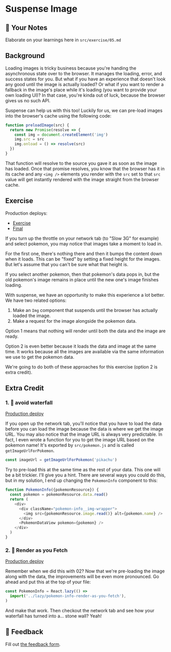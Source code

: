 # Suspense Image

## 📝 Your Notes

Elaborate on your learnings here in `src/exercise/05.md`

## Background

Loading images is tricky business because you're handing the asynchronous state
over to the browser. It manages the loading, error, and success states for you.
But what if you have an experience that doesn't look any good until the image is
actually loaded? Or what if you want to render a fallback in the image's place
while it's loading (you want to provide your own loading UI)? In that case,
you're kinda out of luck, because the browser gives us no such API.

Suspense can help us with this too! Luckily for us, we can pre-load images into
the browser's cache using the following code:

```javascript
function preloadImage(src) {
  return new Promise(resolve => {
    const img = document.createElement('img')
    img.src = src
    img.onload = () => resolve(src)
  })
}
```

That function will resolve to the source you gave it as soon as the image has
loaded. Once that promise resolves, you know that the browser has it in its
cache and any `<img />` elements you render with the `src` set to that `src`
value will get instantly rendered with the image straight from the browser
cache.

## Exercise

Production deploys:

- [Exercise](https://react-suspense.netlify.app/isolated/exercise/05.js)
- [Final](https://react-suspense.netlify.app/isolated/final/05.js)

If you turn up the throttle on your network tab (to "Slow 3G" for example) and
select pokemon, you may notice that images take a moment to load in.

For the first one, there's nothing there and then it bumps the content down when
it loads. This can be "fixed" by setting a fixed height for the images. But
let's assume that you can't be sure what that height is.

If you select another pokemon, then that pokemon's data pops in, but the old
pokemon's image remains in place until the new one's image finishes loading.

With suspense, we have an opportunity to make this experience a lot better. We
have two related options:

1. Make an `Img` component that suspends until the browser has actually loaded
   the image.
2. Make a request for the image alongside the pokemon data.

Option 1 means that nothing will render until both the data and the image are
ready.

Option 2 is even better because it loads the data and image at the same time. It
works because all the images are available via the same information we use to
get the pokemon data.

We're going to do both of these approaches for this exercise (option 2 is extra
credit).

## Extra Credit

### 1. 💯 avoid waterfall

[Production deploy](https://react-suspense.netlify.app/isolated/final/05.extra-1.js)

If you open up the network tab, you'll notice that you have to load the data
before you can load the image because the data is where we get the image URL.
You may also notice that the image URL is always very predictable. In fact, I
even wrote a function for you to get the image URL based on the pokemon name!
It's exported by `src/pokemon.js` and is called `getImageUrlForPokemon`.

```javascript
const imageUrl = getImageUrlForPokemon('pikachu')
```

Try to pre-load this at the same time as the rest of your data. This one will be
a bit trickier. I'll give you a hint. There are several ways you could do this,
but in my solution, I end up changing the `PokemonInfo` component to this:

```javascript
function PokemonInfo({pokemonResource}) {
  const pokemon = pokemonResource.data.read()
  return (
    <div>
      <div className="pokemon-info__img-wrapper">
        <img src={pokemonResource.image.read()} alt={pokemon.name} />
      </div>
      <PokemonDataView pokemon={pokemon} />
    </div>
  )
}
```

### 2. 💯 Render as you Fetch

[Production deploy](https://react-suspense.netlify.app/isolated/final/05.extra-2.js)

Remember when we did this with 02? Now that we're pre-loading the image along
with the data, the improvements will be even more pronounced. Go ahead and put
this at the top of your file:

```javascript
const PokemonInfo = React.lazy(() =>
  import('../lazy/pokemon-info-render-as-you-fetch'),
)
```

And make that work. Then checkout the network tab and see how your waterfall has
turned into a... stone wall? Yeah!

## 🦉 Feedback

Fill out
[the feedback form](https://ws.kcd.im/?ws=React%20Suspense%20%F0%9F%94%80&e=05%3A%20Suspense%20Image&em=andresantigoloretoaguero%40gmail.com).
